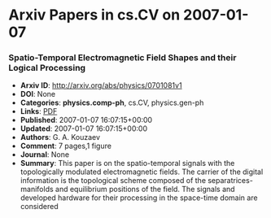 # Arxiv Papers in cs.CV on 2007-01-07
### Spatio-Temporal Electromagnetic Field Shapes and their Logical Processing
- **Arxiv ID**: http://arxiv.org/abs/physics/0701081v1
- **DOI**: None
- **Categories**: **physics.comp-ph**, cs.CV, physics.gen-ph
- **Links**: [PDF](http://arxiv.org/pdf/physics/0701081v1)
- **Published**: 2007-01-07 16:07:15+00:00
- **Updated**: 2007-01-07 16:07:15+00:00
- **Authors**: G. A. Kouzaev
- **Comment**: 7 pages,1 figure
- **Journal**: None
- **Summary**: This paper is on the spatio-temporal signals with the topologically modulated electromagnetic fields. The carrier of the digital information is the topological scheme composed of the separatrices-manifolds and equilibrium positions of the field. The signals and developed hardware for their processing in the space-time domain are considered




